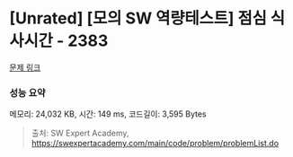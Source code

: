 # [Unrated] [모의 SW 역량테스트] 점심 식사시간 - 2383 

[문제 링크](https://swexpertacademy.com/main/code/problem/problemDetail.do?contestProbId=AV5-BEE6AK0DFAVl) 

### 성능 요약

메모리: 24,032 KB, 시간: 149 ms, 코드길이: 3,595 Bytes



> 출처: SW Expert Academy, https://swexpertacademy.com/main/code/problem/problemList.do